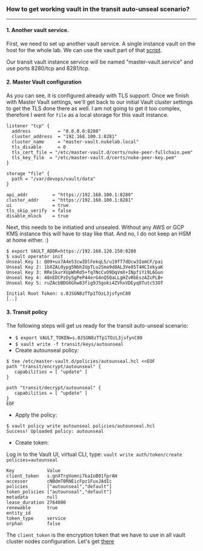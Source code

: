 
### How to get working vault in the transit auto-unseal scenario?
---

#### 1. Another vault service.

First, we need to set up another vault service. A single instance vault on the host for the whole lab.
We can use the vault part of that [script](../bin/install_cluster.sh).

Our transit vault instance service will be named "master-vault.service" and use ports 8280/tcp and 8281/tcp.

#### 2. Master Vault configuration

As you can see, it is configured already with TLS support. Once we finish with Master Vault settings, we'll get back to our initial Vault cluster settings to get the TLS done there as well. I am not going to get it too complex, therefore I went for `file` as a local storage for this vault instance.

```
listener "tcp" {
  address          = "0.0.0.0:8280"
  cluster_address  = "192.168.100.1:8281"
  cluster_name	   = "master-vault.nukelab.local"
  tls_disable      = 0
  tls_cert_file = "/etc/master-vault.d/certs/nuke-peer-fullchain.pem"
  tls_key_file  = "/etc/master-vault.d/certs/nuke-peer-key.pem"
}

storage "file" {
  path = "/var/devops/vault/data"
}

api_addr         = "https://192.168.100.1:8280"
cluster_addr     = "https://192.168.100.1:8281"
ui               = true
tls_skip_verify	 = false
disable_mlock	 = true
```

Next, this needs to be initiatied and unsealed. Without any AWS or GCP KMS instance this will have to stay like that. And no, I do not keep an HSM at home either. :)

```
$ export VAULT_ADDR=https://192.168.120.150:8280
$ vault operator init
Unseal Key 1: Q09+ux7A4e53cwIDlFekqL5/u19fT7dDcw3IomCF/pai
Unseal Key 2: 1bXZAL0ypg5NbhIUpTLu2Sma9d8AL3Ve85T4HCIekyaK
Unseal Key 3: RRe1kurXUpWhRd5+fq7NcCvO9DqVmX+INpfiYi9L6Gun
Unseal Key 4: 48nEDCPzDySgPeP44erG4nQ5QaLLgHZvRbEszAZcPLB+
Unseal Key 5: ruZAcbBDG6Ghw83fig9J5goki4ZVhxVDEyq8Tutc53OT

Initial Root Token: s.0JSGN8zTTp1TOzL3jsfynC80
[..]
```

#### 3. Transit policy

The following steps will get us ready for the transit auto-unseal scenario:

* `$ export VAULT_TOKEN=s.0JSGN8zTTp1TOzL3jsfynC80`
* `$ vault write -f transit/keys/autounseal`
*  Create autounseal policy:

```
$ tee /etc/master-vault.d/policies/autounseal.hcl <<EOF
path "transit/encrypt/autounseal" {
   capabilities = [ "update" ]
}

path "transit/decrypt/autounseal" {
   capabilities = [ "update" ]
}
EOF
```

* Apply the policy: 

```
$ vault policy write autounseal policies/autounseal.hcl
Success! Uploaded policy: autounseal
```

* Create token:

Log in to the Vault UI, virtual CLI, type: `vault write auth/token/create policies=autounseal`

```
Key            Value                     
client_token   s.gnXTrgVomni7kaIoB01fprAH
accessor       cNBdmT0RNEicFpz1FuxJAdIc  
policies       ["autounseal","default"]  
token_policies ["autounseal","default"]  
metadata       null                      
lease_duration 2764800                   
renewable      true                      
entity_id                                
token_type     service                   
orphan         false
```

The `client_token` is the encryption token that we have to use in all vault cluster nodes configuration. Let's get [there](https://github.com/dominikmi/hashistuff/blob/master/vault/README.md#5-set-tls-and-transit-auto-unseal-for-vault)


                   
